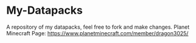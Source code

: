 # My-Datapacks
A repository of my datapacks, feel free to fork and make changes.
Planet Minecraft Page: https://www.planetminecraft.com/member/dragon3025/
